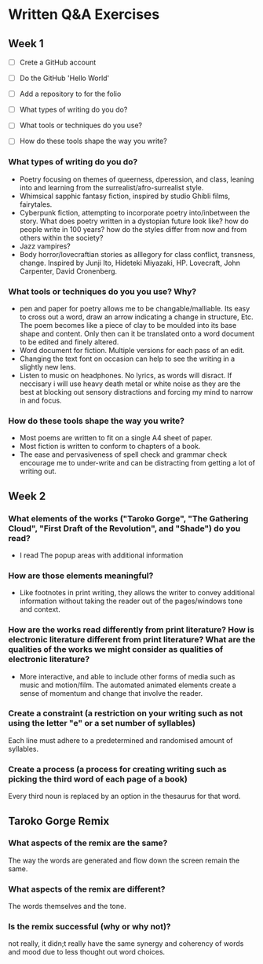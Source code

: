 # Written Q&A Exercises

## Week 1

- [ ] Crete a GitHub account
- [ ] Do the GitHub 'Hello World'
- [ ] Add a repository to for the folio
- [ ] What types of writing do you do?
- [ ] What tools or techniques do you use?
- [ ] How do these tools shape the way you write?


### What types of writing do you do?

- Poetry focusing on themes of queerness, dperession, and class, leaning into and learning from the surrealist/afro-surrealist style.
- Whimsical sapphic fantasy fiction, inspired by studio Ghibli films, fairytales.
- Cyberpunk fiction, attempting to incorporate poetry into/inbetween the story. What does poetry written in a dystopian future look like? how do people write in 100 years? how do the styles differ from now and from others within the society?
- Jazz vampires?
- Body horror/lovecraftian stories as alllegory for class conflict, transness, change. Inspired by Junji Ito, Hideteki Miyazaki, HP. Lovecraft, John Carpenter, David Cronenberg.
 
 
### What tools or techniques do you you use? Why?

- pen and paper for poetry allows me to be changable/malliable. Its easy to cross out a word, draw an arrow indicating a change in structure, Etc. The poem becomes like a piece of clay to be moulded into its base shape and content. Only then can it be translated onto a word document to be edited and finely altered.
- Word document for fiction. Multiple versions for each pass of an edit.
- Changing the text font on occasion can help to see the writing in a slightly new lens.
- Listen to music on headphones. No lyrics, as words will disract. If neccisary i will use heavy death metal or white noise as they are the best at blocking out sensory distractions and forcing my mind to narrow in and focus.


### How do these tools shape the way you write?

- Most poems are written to fit on a single A4 sheet of paper.
- Most fiction is written to conform to chapters of a book.
- The ease and pervasiveness of spell check and grammar check encourage me to under-write and can be distracting from getting a lot of writing out.


## Week 2


### What elements of the works ("Taroko Gorge", "The Gathering Cloud", "First Draft of the Revolution", and "Shade") do you read?

- I read The popup areas with additional information

### How are those elements meaningful?

- Like footnotes in print writing, they allows the writer to convey additional information without taking the reader out of the pages/windows tone and context.

### How are the works read differently from print literature? How is electronic literature different from print literature? What are the qualities of the works we might consider as qualities of electronic literature?

- More interactive, and able to include other forms of media such as music and motion/film. The automated animated elements create a sense of momentum and change that involve the reader.


### Create a constraint (a restriction on your writing such as not using the letter "e" or a set number of syllables)

Each line must adhere to a predetermined and randomised amount of syllables.

### Create a process (a process for creating writing such as picking the third word of each page of a book)

Every third noun is replaced by an option in the thesaurus for that word.

## Taroko Gorge Remix

### What aspects of the remix are the same?

The way the words are generated and flow down the screen remain the same.

### What aspects of the remix are different?

The words themselves and the tone.

### Is the remix successful (why or why not)?

not really, it didn;t really have the same synergy and coherency of words and mood due to less thought out word choices.


